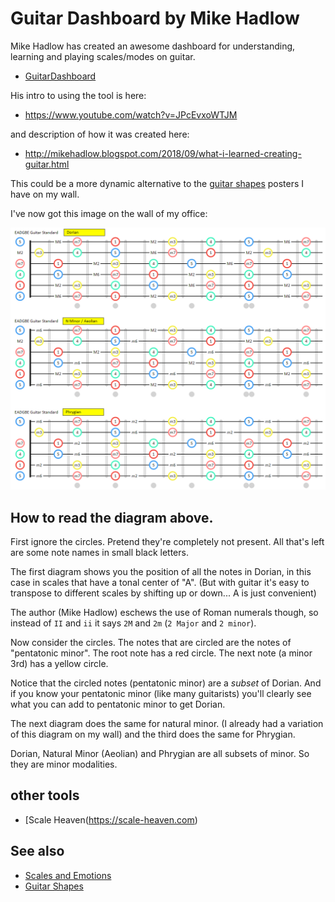 # Guitar Dashboard by Mike Hadlow

Mike Hadlow has created an awesome dashboard for understanding, learning and playing scales/modes on guitar.

* [GuitarDashboard](http://guitardashboard.com/)

His intro to using the tool is here:

* <https://www.youtube.com/watch?v=JPcEvxoWTJM>

and description of how it was created here:

* <http://mikehadlow.blogspot.com/2018/09/what-i-learned-creating-guitar.html>

This could be a more dynamic alternative to the [guitar shapes](guitar_shapes.md) posters I have on my wall.

I've now got this image on the wall of my office:

![dorian aeolian phrygian](dorian_aeolian_phrygian.png)

## How to read the diagram above.

First ignore the circles. Pretend they're completely not present. All that's left are some note names in small black letters. 

The first diagram shows you the position of all the notes in Dorian, in this case in scales that have a tonal center of "A". (But with guitar it's easy to transpose to different scales by shifting up or down... A is just convenient)

The author (Mike Hadlow) eschews the use of Roman numerals though, so instead of `II` and `ii` it says `2M` and `2m` (`2 Major` and `2 minor`).

Now consider the circles. The notes that are circled are the notes of "pentatonic minor". The root note has a red circle. The next note (a minor 3rd) has a yellow circle.

Notice that the circled notes (pentatonic minor) are a *subset* of Dorian. And if you know your pentatonic minor (like many guitarists) you'll clearly see what you can add to pentatonic minor to get Dorian. 

The next diagram does the same for natural minor. (I already had a variation of this diagram on my wall) and the third does the same for Phrygian. 

Dorian, Natural Minor (Aeolian) and Phrygian are all subsets of minor. So they are minor modalities.


## other tools

* [Scale Heaven(https://scale-heaven.com)

## See also

* [Scales and Emotions](scales_and_emotions.md)
* [Guitar Shapes](guitar_shapes.md)
